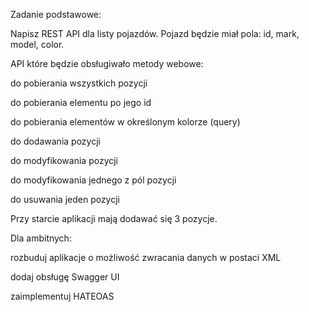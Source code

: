 Zadanie podstawowe:

Napisz REST API dla listy pojazdów. Pojazd będzie miał pola: id, mark, model, color.

API które będzie obsługiwało metody webowe:

do pobierania wszystkich pozycji

do pobierania elementu po jego id

do pobierania elementów w określonym kolorze (query)

do dodawania pozycji

do modyfikowania pozycji

do modyfikowania jednego z pól pozycji

do usuwania jeden pozycji

Przy starcie aplikacji mają dodawać się 3 pozycje.

Dla ambitnych:

rozbuduj aplikacje o możliwość zwracania danych w postaci XML

dodaj obsługę Swagger UI

zaimplementuj HATEOAS
